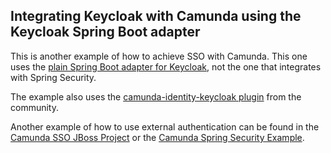 ## Integrating Keycloak with Camunda using the Keycloak Spring Boot adapter

This is another example of how to achieve SSO with Camunda. This one uses the [plain Spring Boot adapter for Keycloak](https://www.keycloak.org/docs/latest/securing_apps/index.html#_spring_boot_adapter), not the one that integrates with Spring Security.

The example also uses the [camunda-identity-keycloak plugin](https://github.com/VonDerBeck/camunda-identity-keycloak) from the community.

Another example of how to use external authentication can be found in the [Camunda SSO JBoss Project](https://github.com/camunda/camunda-sso-jboss) or the [Camunda Spring Security Example](https://github.com/camunda-consulting/code/tree/master/snippets/springboot-security-sso).
